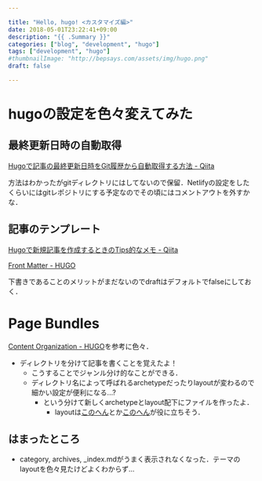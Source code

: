 ```yaml
---

title: "Hello, hugo! <カスタマイズ編>"
date: 2018-05-01T23:22:41+09:00
description: "{{ .Summary }}"
categories: ["blog", "development", "hugo"]
tags: ["development", "hugo"]
#thumbnailImage: "http://bepsays.com/assets/img/hugo.png"
draft: false

---
```


# hugoの設定を色々変えてみた  
## 最終更新日時の自動取得
[Hugoで記事の最終更新日時をGit履歴から自動取得する方法 - Qiita](https://qiita.com/y_hokkey/items/ff6f7f41b23fd643421e)  

方法はわかったがgitディレクトリにはしてないので保留．Netlifyの設定をしたくらいにはgitレポジトリにする予定なのでその頃にはコメントアウトを外すかな．  

## 記事のテンプレート
[Hugoで新規記事を作成するときのTips的なメモ - Qiita](https://qiita.com/n0bisuke/items/4701481c3bca4df81b0b)  

[Front Matter - HUGO](https://gohugo.io/content-management/front-matter/)  

下書きであることのメリットがまだないのでdraftはデフォルトでfalseにしておく．  


# Page Bundles

[Content Organization - HUGO](https://gohugo.io/content-management/organization)を参考に色々．

* ディレクトリを分けて記事を書くことを覚えたよ！
  * こうすることでジャンル分け的なことができる．
  * ディレクトリ名によって呼ばれるarchetypeだったりlayoutが変わるので細かい設定が便利になる...?
    * という分けて新しくarchetypeとlayout配下にファイルを作ったよ．
      * layoutは[このへん](https://gohugo.io/content-management/sections/)とか[このへん](https://gohugo.io/variables/page/)が役に立ちそう．


## はまったところ
* category, archives, _index.mdがうまく表示されなくなった．テーマのlayoutを色々見たけどよくわからず...